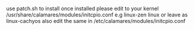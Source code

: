 use patch.sh to install 
once installed please edit to your kernel /usr/share/calamares/modules/initcpio.conf e.g linux-zen linux or leave as linux-cachyos
also edit the same in /etc/calamares/modules/initcpio.conf
